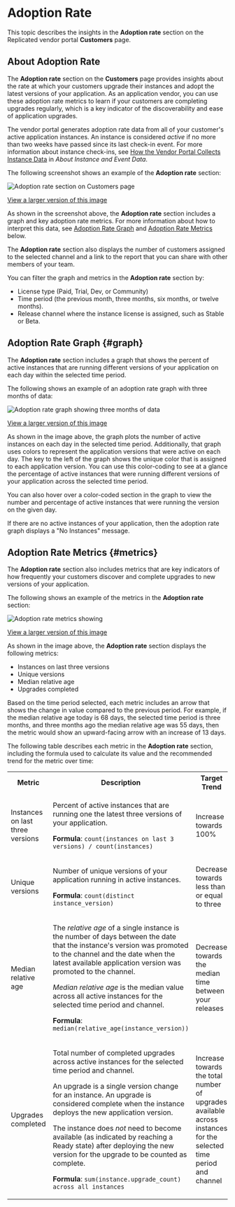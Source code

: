# Adoption Rate

This topic describes the insights in the **Adoption rate** section on the Replicated vendor portal **Customers** page.

## About Adoption Rate

The **Adoption rate** section on the **Customers** page provides insights about the rate at which your customers upgrade their instances and adopt the latest versions of your application. As an application vendor, you can use these adoption rate metrics to learn if your customers are completing upgrades regularly, which is a key indicator of the discoverability and ease of application upgrades.

The vendor portal generates adoption rate data from all of your customer's active application instances. An instance is considered _active_ if no more than two weeks have passed since its last check-in event. For more information about instance check-ins, see [How the Vendor Portal Collects Instance Data](instance-insights-event-data#about-reporting) in _About Instance and Event Data_.

The following screenshot shows an example of the **Adoption rate** section:

![Adoption rate section on Customers page ](/images/customer_adoption_rates.png)

[View a larger version of this image](/images/customer_adoption_rates.png)

As shown in the screenshot above, the **Adoption rate** section includes a graph and key adoption rate metrics. For more information about how to interpret this data, see [Adoption Rate Graph](#graph) and [Adoption Rate Metrics](#metrics) below.

The **Adoption rate** section also displays the number of customers assigned to the selected channel and a link to the report that you can share with other members of your team.

You can filter the graph and metrics in the **Adoption rate** section by:
* License type (Paid, Trial, Dev, or Community)
* Time period (the previous month, three months, six months, or twelve months).
* Release channel where the instance license is assigned, such as Stable or Beta.

## Adoption Rate Graph {#graph}

The **Adoption rate** section includes a graph that shows the percent of active instances that are running different versions of your application on each day within the selected time period.

The following shows an example of an adoption rate graph with three months of data:

![Adoption rate graph showing three months of data](/images/adoption_rate_graph.png)

[View a larger version of this image](/images/adoption_rate_graph.png)

As shown in the image above, the graph plots the number of active instances on each day in the selected time period. Additionally, that graph uses colors to represent the application versions that were active on each day. The key to the left of the graph shows the unique color that is assigned to each application version. You can use this color-coding to see at a glance the percentage of active instances that were running different versions of your application across the selected time period.

You can also hover over a color-coded section in the graph to view the number and percentage of active instances that were running the version on the given day.

If there are no active instances of your application, then the adoption rate graph displays a "No Instances" message.

## Adoption Rate Metrics {#metrics}

The **Adoption rate** section also includes metrics that are key indicators of how frequently your customers discover and complete upgrades to new versions of your application.

The following shows an example of the metrics in the **Adoption rate** section:

![Adoption rate metrics showing](/images/adoption_rate_metrics.png)

[View a larger version of this image](/images/adoption_rate_metrics.png)

As shown in the image above, the **Adoption rate** section displays the following metrics:
* Instances on last three versions
* Unique versions
* Median relative age
* Upgrades completed

Based on the time period selected, each metric includes an arrow that shows the change in value compared to the previous period. For example, if the median relative age today is 68 days, the selected time period is three months, and three months ago the median relative age was 55 days, then the metric would show an upward-facing arrow with an increase of 13 days. 

The following table describes each metric in the **Adoption rate** section, including the formula used to calculate its value and the recommended trend for the metric over time: 

<table>
  <tbody>
    <tr>
      <th width="25%">Metric</th>
      <th width="45%">Description</th>
      <th width="30%">Target Trend</th>
    </tr>
    <tr>
      <td>Instances on last three versions</td>
      <td>
        <p>Percent of active instances that are running one the latest three versions of your application.</p>
        <p><strong>Formula</strong>: <code>count(instances on last 3 versions) / count(instances)</code></p>
      </td>
      <td>Increase towards 100%</td>
    </tr>
    <tr>
      <td>Unique versions</td>
      <td>
        <p>Number of unique versions of your application running in active instances.</p>
        <p><strong>Formula</strong>: <code>count(distinct instance_version)</code></p>
      </td>
      <td>Decrease towards less than or equal to three</td>
    </tr>
    <tr>
      <td>Median relative age</td>
      <td>
        <p>The <em>relative age</em> of a single instance is the number of days between the date that the instance's version was promoted to the channel and the date when the latest available application version was promoted to the channel.</p>
        <p><em>Median relative age</em> is the median value across all active instances for the selected time period and channel.</p>
        <p><strong>Formula</strong>: <code>median(relative_age(instance_version))</code></p>
      </td>
      <td><p>Decrease towards the median time between your releases</p></td>
    </tr>
    <tr>
      <td>Upgrades completed</td>
      <td>
        <p>Total number of completed upgrades across active instances for the selected time period and channel.</p>
        <p>An upgrade is a single version change for an instance. An upgrade is considered complete when the instance deploys the new application version.</p>
        <p>The instance does <em>not</em> need to become available (as indicated by reaching a Ready state) after deploying the new version for the upgrade to be counted as complete.</p>
        <p><strong>Formula</strong>: <code>sum(instance.upgrade_count) across all instances</code></p>
      </td>
      <td>Increase towards the total number of upgrades available across instances for the selected time period and channel</td>
    </tr>
  </tbody>
</table>
